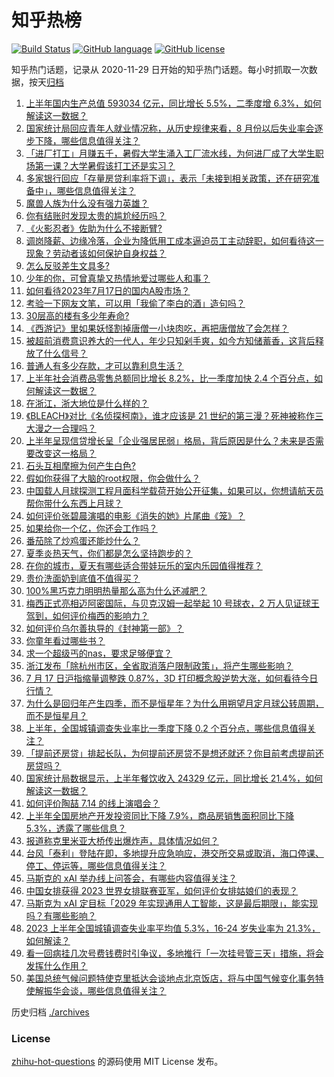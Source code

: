 # 知乎热榜
[![Build Status](https://github.com/ToWeLong/zhihu-hot-questions/workflows/CI/badge.svg)](https://github.com/ToWeLong/zhihu-hot-questions/actions)
[![GitHub language](https://img.shields.io/badge/language-golang-orange.svg)](https://golang.org/)
[![GitHub license](https://img.shields.io/github/license/ToWeLong/zhihu-hot-questions)](https://github.com/ToWeLong/zhihu-hot-questions/blob/main/LICENSE)

知乎热门话题，记录从 2020-11-29 日开始的知乎热门话题。每小时抓取一次数据，按天[归档](./archives)

<!-- BEGIN -->

1. [上半年国内生产总值 593034 亿元，同比增长 5.5%，二季度增 6.3%，如何解读这一数据？](https://www.zhihu.com/question/612485674)
1. [国家统计局回应青年人就业情况称，从历史规律来看，8 月份以后失业率会逐步下降，哪些信息值得关注？](https://www.zhihu.com/question/612501224)
1. [「进厂打工」月赚五千，暑假大学生涌入工厂流水线，为何进厂成了大学生职场第一课？大学暑假该打工还是实习？](https://www.zhihu.com/question/611893247)
1. [多家银行回应「存量房贷利率将下调」，表示「未接到相关政策，还在研究准备中」，哪些信息值得关注？](https://www.zhihu.com/question/612487284)
1. [魔兽人族为什么没有强力英雄？](https://www.zhihu.com/question/550526129)
1. [你有结账时发现太贵的尴尬经历吗？](https://www.zhihu.com/question/407356856)
1. [《火影忍者》佐助为什么不接断臂?](https://www.zhihu.com/question/417592888)
1. [调岗降薪、边缘冷落，企业为降低用工成本逼迫员工主动辞职，如何看待这一现象？劳动者该如何保护自身权益？](https://www.zhihu.com/question/612486168)
1. [怎么反驳差生文具多?](https://www.zhihu.com/question/603505009)
1. [少年的你，可曾真挚又热情地爱过哪些人和事？](https://www.zhihu.com/question/592565497)
1. [如何看待2023年7月17日的国内A股市场？](https://www.zhihu.com/question/612422297)
1. [考验一下网友文笔，可以用「我偷了李白的酒」造句吗？](https://www.zhihu.com/question/611493374)
1. [30层高的楼有多少年寿命?](https://www.zhihu.com/question/555372636)
1. [《西游记》里如果妖怪割掉唐僧一小块肉吃，再把唐僧放了会怎样？](https://www.zhihu.com/question/493310013)
1. [被超前消费意识养大的一代人，年少只知剁手爽，如今方知储蓄香，这背后释放了什么信号？](https://www.zhihu.com/question/612271354)
1. [普通人有多少存款，才可以靠利息生活？](https://www.zhihu.com/question/612271475)
1. [上半年社会消费品零售总额同比增长 8.2%，比一季度加快 2.4 个百分点，如何解读这一数据？](https://www.zhihu.com/question/612485813)
1. [在浙江，浙大地位是什么样的？](https://www.zhihu.com/question/611080692)
1. [《BLEACH》对比《名侦探柯南》，谁才应该是 21 世纪的第三漫？死神被称作三大漫之一合理吗？](https://www.zhihu.com/question/611699362)
1. [上半年呈现信贷增长呈「企业强居民弱」格局，背后原因是什么？未来是否需要改变这一格局？](https://www.zhihu.com/question/612271348)
1. [石头互相摩擦为何产生白色?](https://www.zhihu.com/question/611661376)
1. [假如你获得了大脑的root权限，你会做什么？](https://www.zhihu.com/question/529969621)
1. [中国载人月球探测工程月面科学载荷开始公开征集，如果可以，你想请航天员帮你带什么东西上月球？](https://www.zhihu.com/question/612533136)
1. [如何评价张碧晨演唱的电影《消失的她》片尾曲《笼》？](https://www.zhihu.com/question/608241389)
1. [如果给你一个亿，你还会工作吗？](https://www.zhihu.com/question/608064446)
1. [番茄除了炒鸡蛋还能炒什么？](https://www.zhihu.com/question/604317335)
1. [夏季炎热天气，你们都是怎么坚持跑步的？](https://www.zhihu.com/question/611878980)
1. [在你的城市，夏天有哪些适合带娃玩乐的室内乐园值得推荐？](https://www.zhihu.com/question/609232550)
1. [贵价洗面奶到底值不值得买？](https://www.zhihu.com/question/609967043)
1. [100%黑巧克力明明热量那么高为什么还减肥？](https://www.zhihu.com/question/485883218)
1. [梅西正式亮相迈阿密国际，与贝克汉姆一起举起 10 号球衣，2 万人见证球王驾到，如何评价梅西的影响力？](https://www.zhihu.com/question/612487708)
1. [如何评价乌尔善执导的《封神第一部》？](https://www.zhihu.com/question/611406898)
1. [你童年看过哪些书？](https://www.zhihu.com/question/607116627)
1. [求一个超级丐的nas，要求足够便宜？](https://www.zhihu.com/question/536363963)
1. [浙江发布「除杭州市区，全省取消落户限制政策」，将产生哪些影响？](https://www.zhihu.com/question/612533198)
1. [7 月 17 日沪指缩量调整跌 0.87%，3D 打印概念股逆势大涨，如何看待今日行情？](https://www.zhihu.com/question/612483389)
1. [为什么是回归年产生四季，而不是恒星年？为什么用朔望月定月球公转周期，而不是恒星月？](https://www.zhihu.com/question/611827729)
1. [上半年，全国城镇调查失业率比一季度下降 0.2 个百分点，哪些信息值得关注？](https://www.zhihu.com/question/612487691)
1. [「提前还房贷」排起长队，为何提前还房贷不是想还就还？你目前考虑提前还房贷吗？](https://www.zhihu.com/question/612475296)
1. [国家统计局数据显示，上半年餐饮收入 24329 亿元，同比增长 21.4%，如何解读这一数据？](https://www.zhihu.com/question/612486779)
1. [如何评价陶喆 7.14 的线上演唱会？](https://www.zhihu.com/question/612172635)
1. [上半年全国房地产开发投资同比下降 7.9%，商品房销售面积同比下降 5.3%，透露了哪些信息？](https://www.zhihu.com/question/612494532)
1. [报道称克里米亚大桥传出爆炸声，具体情况如何？](https://www.zhihu.com/question/612485304)
1. [台风「泰利」登陆在即，多地提升应急响应，港交所交易或取消，海口停课、停工、停运等，哪些信息值得关注？](https://www.zhihu.com/question/612480254)
1. [马斯克的 xAI 举办线上问答会，有哪些内容值得关注？](https://www.zhihu.com/question/612065603)
1. [中国女排获得 2023 世界女排联赛亚军，如何评价女排姑娘们的表现？](https://www.zhihu.com/question/612475103)
1. [马斯克为 xAI 定目标「2029 年实现通用人工智能，这是最后期限」，能实现吗？有哪些影响？](https://www.zhihu.com/question/612469822)
1. [2023 上半年全国城镇调查失业率平均值 5.3%，16-24 岁失业率为 21.3%，如何解读？](https://www.zhihu.com/question/612488743)
1. [看一回病挂几次号费钱费时引争议，多地推行「一次挂号管三天」措施，将会发挥什么作用？](https://www.zhihu.com/question/612483083)
1. [美国总统气候问题特使克里抵达会谈地点北京饭店，将与中国气候变化事务特使解振华会谈，哪些信息值得关注？](https://www.zhihu.com/question/612478353)

<!-- END -->

历史归档 [./archives](./archives)


### License
[zhihu-hot-questions](https://github.com/towelong/zhihu-hot-questions) 的源码使用 MIT License 发布。